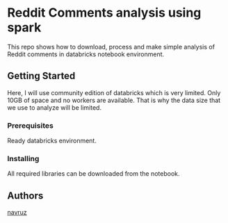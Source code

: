 # Reddit Comments analysis using spark

This repo shows how to download, process and make simple analysis of Reddit comments in databricks notebook environment.

## Getting Started

Here, I will use community edition of databricks which is very limited. Only 10GB of space and no workers are available.
That is why the data size that we use to analyze will be limited.

### Prerequisites

Ready databricks environment.

### Installing

All required libraries can be downloaded from the notebook.

## Authors

[navruz](https://github.com/navruzbek1992)

